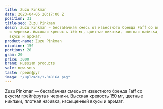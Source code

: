 ```yaml
---
title: Zuzu Pinkman
date: 2023-04-05 20:17:00 Z
position: 31
title-seo: Zuzu Pinkman
descr: Zuzu Pinkman — бестабачная смесь от известного бренда Faff со вкусом грейпфрута
  и черники. Высокая крепость 150 мг, цветные никпаки, плотная набивка, насыщенный
  вкусы и аромат.
product-name: Zuzu Pinkman
nicotine: 150
portions: 20
gram: 20
price: 3000
brand: Russian products
sale: new-snus
taste: грейпфрут
image: "/uploads/2-3a016e.png"
---
```


Zuzu Pinkman — бестабачная смесь от известного бренда Faff со вкусом грейпфрута и черники. Высокая крепость 150 мг, цветные никпаки, плотная набивка, насыщенный вкусы и аромат.